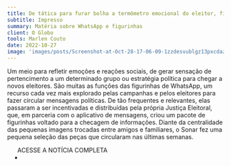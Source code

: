 ```yaml
---
title: De tática para furar bolha a termômetro emocional do eleitor, figurinhas de WhatsApp invadem disputa presidencial
subtitle: Impresso
summary: Matéria sobre WhatsApp e figurinhas
client: O Globo
tools: Marlen Couto
date: 2022-10-27
image: 'images/posts/Screenshot-at-Oct-28-17-06-09-1zzdesvublgz13pxcdaz5i90w6nuruhdwf1pir2pumw4.png'
---
```


Um meio para refletir emoções e reações sociais, de gerar sensação de pertencimento a um determinado grupo ou estratégia política para chegar a novos eleitores. São muitas as funções das figurinhas de WhatsApp, um recurso cada vez mais explorado pelas campanhas e pelos eleitores para fazer circular mensagens políticas. De tão frequentes e relevantes, elas passaram a ser incentivadas e distribuídas pela própria Justiça Eleitoral, que, em parceria com o aplicativo de mensagens, criou um pacote de figurinhas voltado para a checagem de informações. Diante da centralidade das pequenas imagens trocadas entre amigos e familiares, o Sonar fez uma pequena seleção das peças que circularam nas últimas semanas. 

<div class="post__share"><ul class="share__list list-reset">ACESSE A NOTÍCIA COMPLETA<li class="share__item" style="margin-left: 10px"><a class="share__link share__facebook" style="background: #fa5657" href="https://oglobo.globo.com/blogs/sonar-a-escuta-das-redes/post/2022/10/de-tatica-para-furar-bolha-a-termometro-emocional-do-eleitor-figurinhas-de-whatsapp-invadem-disputa-presidencial.ghtml 
onclick=window.open(this.href, 'pop-up', 'left=20,top=20,width=500,height=500,toolbar=1,resizable=0'); return false;" title="Link" rel="nofollow"><i class="fa-solid fa-link"></i></a></li></ul></div>
<!-- <div class="gallery-box"><div class="gallery"><img src="/clipping/images/example-1.jpg" loading="lazy" alt="Project"><img src="/clipping/images/example-2.jpg" loading="lazy" alt="Project"></div><em>Gallery / <a href="https://www.freepik.com/" target="_blank">Freepic</a></em></div> -->